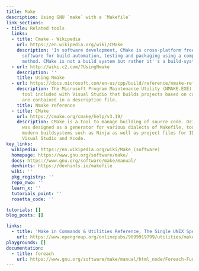 ```yaml
---
title: Make
description: Using GNU `make` with a `Makefile`
link_sections:
- title: Related tools
  links:
  - title: Cmake - Wikipedia
    url: https://en.wikipedia.org/wiki/CMake
    description: 'In software development, CMake is cross-platform free and open-source
      software for build automation, testing and packaging using a compiler-independent
      method. CMake is not a build system but rather it''s a build-system generator. '
  - url: http://wiki.c2.com/?UsingNmake
    description: ''
    title: Using Nmake
  - url: https://docs.microsoft.com/en-us/cpp/build/reference/nmake-reference?view=msvc-160
    description: The Microsoft Program Maintenance Utility (NMAKE.EXE) is a command-line
      tool included with Visual Studio that builds projects based on commands that
      are contained in a description file.
    title: Nmake reference
  - title: CMake
    url: https://cmake.org/cmake/help/v3.19/
    description: CMake is a tool to manage building of source code. Originally, CMake
      was designed as a generator for various dialects of Makefile, today CMake generates
      modern buildsystems such as Ninja as well as project files for IDEs such as
      Visual Studio and Xcode.
key_links:
  wikipedia: https://en.wikipedia.org/wiki/Make_(software)
  homepage: https://www.gnu.org/software/make/
  docs: https://www.gnu.org/software/make/manual/
  devhints: https://devhints.io/makefile
  wiki: ''
  pkg_registry: ''
  repo_nwo: ''
  learn_x: ''
  tutorials_point: ''
  rosetta_code: ''

tutorials: []
blog_posts: []

links:
  - title: 'Make in Commands & Utilities Reference, The Single UNIX Specification'
    url: https://www.opengroup.org/onlinepubs/9699919799/utilities/make.html
playgrounds: []
documentation:
  - title: foreach
    url: https://www.gnu.org/software/make/manual/html_node/Foreach-Function.html#Foreach-Function
---
```

